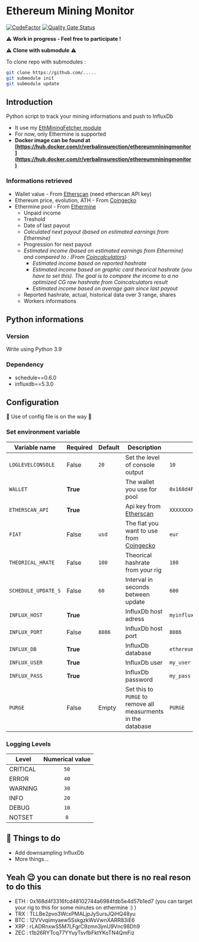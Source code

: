 # Ethereum Mining Monitor

[![CodeFactor](https://www.codefactor.io/repository/github/verbalinsurection/EthereumMiningMonitor/badge)](https://www.codefactor.io/repository/github/verbalinsurection/ethereumminingmonitor)
[![Quality Gate Status](https://sonarcloud.io/api/project_badges/measure?project=Verbalinsurection_EthereumMiningMonitor&metric=alert_status)](https://sonarcloud.io/dashboard?id=Verbalinsurection_ethereumminingmonitor)

:warning: **Work in progress - Feel free to participate !**

:warning: **Clone with submodule** :warning:

To clone repo with submodules :

```bash
git clone https://github.com/.....
git submodule init
git submodule update
```

## Introduction

Python script to track your mining informations and push to InfluxDb

- It use my [EthMiningFetcher module](https://github.com/Verbalinsurection/EthMiningFetcher)
- For now, only Ethermine is supported
- **Docker image can be found at [https://hub.docker.com/r/verbalinsurection/ethereumminingmonitor](https://hub.docker.com/r/verbalinsurection/ethereumminingmonitor)**

### Informations retrieved

- Wallet value - From [Etherscan](https://etherscan.io/) (need etherscan API key)
- Ethereum price, evolution, ATH - From [Coingecko](https://www.coingecko.com/)
- Ethermine pool - From [Ethermine](https://ethermine.org/)
  - Unpaid income
  - Treshold
  - Date of last payout
  - *Calculated next payout (based on estimated earnings from Ethermine)*
  - Progression for next payout
  - *Estimated income (based on estimated earnings from Ethermine) and compared to : (From [Coincalculators](https://www.coincalculators.io))*
    - *Estimated income based on reported hashrate*
    - *Estimated income based on graphic card theorical hashrate (you have to set this). The goal is to compare the income to a no optimized CG raw hashrate from Coincalculators result*
    - *Estimated income based on average gain since last payout*
  - Reported hashrate, actual, historical data over 3 range, shares
  - Workers informations

## Python informations

### Version

Write using Python 3.9

### Dependency

- schedule==0.6.0
- influxdb==5.3.0

## Configuration

:construction: Use of config file is on the way :construction:

### Set environment variable

| Variable name       | Required | Default | Description                                       | Exemple |
| ------------------- | -------- | ------- | ------------------------------------------------- | ------- |
| `LOGLEVELCONSOLE`   | False    | `20`    | Set the level of console output | `10` |
| `WALLET`            | **True** |         | The wallet you use for pool | `0x168d4F3316fCD48102744a6984FdB5e4d57b1ed7` |
| `ETHERSCAN_API`     | **True** |         | Api key from [Etherscan](https://etherscan.io/apis) | `XXXXXXXXXXXXXXXXXXXXXXXXXXXXXXXXXX` |
| `FIAT`              | False    | `usd`   | The fiat you want to use from [Coingecko](https://api.coingecko.com/api/v3/simple/supported_vs_currencies) | `eur` |
| `THEORICAL_HRATE`   | False    | `100`   | Theorical hashrate from your rig | `180` |
| `SCHEDULE_UPDATE_S` | False    | `60`    | Interval in seconds between update | `600` |
| `INFLUX_HOST`       | **True** |         | InfluxDb host adress | `myinflux.lan` |
| `INFLUX_PORT`       | False    | `8086`  | InfluxDb host port | `8086` |
| `INFLUX_DB`         | **True** |         | InfluxDb database | `ethereum_mining` |
| `INFLUX_USER`       | **True** |         | InfluxDb user | `my_user` |
| `INFLUX_PASS`       | **True** |         | InfluxDb password | `my_pass` |
| `PURGE`             | False    | Empty   | Set this to `PURGE` to remove all measurments in the database | `PURGE` |

### Logging Levels

| Level    | Numerical value |
| -------- | :-------------: |
| CRITICAL | `50`            |
| ERROR    | `40`            |
| WARNING  | `30`            |
| INFO     | `20`            |
| DEBUG    | `10`            |
| NOTSET   | `0`             |

## :construction: Things to do

- Add downsampling InfluxDb
- More things...

## Yeah :wink: you can donate but there is no real reson to do this

- ETH : 0x168d4f3316fcd48102744a6984fdb5e4d57b1ed7 (you can target your rig to this for some minutes on ethermine :) )
- TRX : TLLBe2pvo3WcxPMALjpJySursJQiHQ48yu
- BTC : 12VVvqiimyaew5SskgzkWsVwnXARR83iE6
- XRP : rLADRnxwS5M7LFgrC9zmn3jmU9Vnc98Dh9
- ZEC : t1b26RYTcq77YYuyTsvfbFktYKoTN4QmFiz
